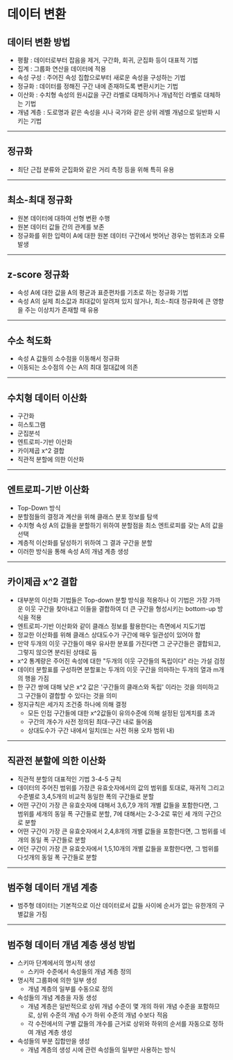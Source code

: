 # 데이터 변환

## 데이터 변환 방법
- 평활 : 데이터로부터 잡음을 제거, 구간화, 회귀, 군집화 등이 대표적 기법
- 집계 : 그룹화 연산을 데이터에 적용
- 속성 구성 : 주어진 속성 집합으로부터 새로운 속성을 구성하는 기법
- 정규화 : 데이터를 정해진 구간 내에 존재하도록 변환시키는 기법
- 이산화 : 수치형 속성의 원시값을 구간 라벨로 대체하거나 개념적인 라벨로 대체하는 기법
- 개념 계층 : 도로명과 같은 속성을 시나 국가와 같은 상위 레벨 개념으로 일반화 시키는 기법
<hr>

## 정규화
- 최단 근접 분류와 군집화와 같은 거리 측정 등을 위해 특히 유용
<hr>

## 최소-최대 정규화
- 원본 데이터에 대하여 선형 변환 수행
- 원본 데이터 값들 간의 관계를 보존
- 정규화를 위한 입력이 A에 대한 원본 데이터 구간에서 벗어난 경우는 범위초과 오류 발생
<hr>

## z-score 정규화
- 속성 A에 대한 값을 A의 평균과 표준편차를 기초로 하는 정규화 기법
- 속성 A의 실제 최소값과 최대값이 알려져 있지 않거나, 최소-최대 정규화에 큰 영향을 주는 이상치가 존재할 때 유용
<hr>

## 수소 척도화
- 속성 A 값들의 소수점을 이동해서 정규화
- 이동되는 소수점의 수는 A의 최대 절대값에 의존
<hr>

## 수치형 데이터 이산화
- 구간화
- 히스토그램
- 군집분석
- 엔트로피-기반 이산화
- 카이제곱 x^2 결합
- 직관적 분할에 의한 이산화
<hr>

## 엔트로피-기반 이산화
- Top-Down 방식
- 분할점들의 결정과 계산을 위해 클래스 분포 정보를 탐색
- 수치형 속성 A의 값들을 분할하기 위하여 분할점을 최소 엔트로피를 갖는 A의 값을 선택
- 계층적 이산화를 달성하기 위하여 그 결과 구간을 분할
- 이러한 방식을 통해 속성 A의 개념 계층 생성
<hr>

## 카이제곱 x^2 결합
- 대부분의 이산화 기법들은 Top-down 분할 방식을 적용하나 이 기법은 가장 가까운 이웃 구간을 찾아내고 이들을 결합하여 더 큰 구간을 형성시키는 bottom-up 방식을 적용
- 엔트로피-기반 이산화와 같이 클래스 정보를 활용한다는 측면에서 지도기법
- 정교한 이산화를 위해 클래스 상대도수가 구간에 매우 일관성이 있어야 함
- 만약 두개의 이웃 구간들이 매우 유사한 분포를 가진다면 그 군구간들은 결합되고, 그렇지 않으면 분리된 상태로 둠
- x^2 통계량은 주어진 속성에 대한 "두개의 이웃 구간들의 독립이다" 라는 가설 검정
- 데이터 분할표를 구성하면 분할표는 두개의 이웃 구간을 의마하는 두개의 열과 m개의 행을 가짐
- 한 구간 쌍에 대해 낮은 x^2 값은 '구간들의 클래스와 독립' 이라는 것을 의미하고 그 구간들이 결합할 수 있다는 것을 의미
- 정지규칙은 세가지 조건중 하나에 의해 결정
  - 모든 인접 구간들에 대한 x^2값들이 유의수준에 의해 설정된 임계치를 초과
  - 구간의 개수가 사전 정의된 최대-구간 내로 들어옴
  - 상대도수가 구간 내에서 일치(또는 사전 허용 오차 범위 내)
<hr>

## 직관전 분할에 의한 이산화
- 직관적 분할의 대표적인 기법 3-4-5 규칙
- 데이터의 주어진 범위를 가장큰 유효숫자에서의 값의 범위를 토대로, 재귀적 그리고 수준별로 3,4,5개의 비교적 동일한 폭의 구간들로 분할
- 어떤 구간이 가장 큰 유효숫자에 대해서 3,6,7,9 개의 개별 값들을 포함한다면, 그 범위를 세개의 동일 폭 구간들로 분할, 7에 대해서는 2-3-2로 묶인 세 개의 구간으로 분할
- 어떤 구간이 가장 큰 유효숫자에서 2,4,8개의 개별 값들을 포함한다면, 그 범위를 네 개의 동일 폭 구간들로 분할
- 어던 구간이 가장 큰 유효숫자에서 1,5,10개의 개별 값들을 포함한다면, 그 범위를 다섯개의 동일 폭 구간들로 분할
<hr>

## 범주형 데이터 개념 계층
- 범주형 데이터는 기본적으로 이산 데이터로서 값들 사이에 순서가 없는 유한개의 구별값을 가짐
<hr>

## 범주형 데이터 개념 계층 생성 방법
- 스키마 단계에서의 명시적 생성
  - 스키마 수준에서 속성들의 개념 계층 정의
- 명시적 그룹화에 의한 일부 생성
  - 개념 계층의 일부를 수동으로 정의
- 속성들의 개념 계층을 자동 생성
  - 개념 계층은 일반적으로 상위 개념 수준이 몇 개의 하위 개념 수준을 포함하므로, 상위 수준의 개념 수가 하위 수준의 개념 수보다 적음
  - 각 수전에서의 구별 값들의 개수를 근거로 상위와 하위의 순서를 자동으로 정하여 개념 계층 생성
- 속성들의 부분 집합만을 생성
  - 개념 계층의 생성 시에 관련 속성들의 일부만 사용하는 방식
  
